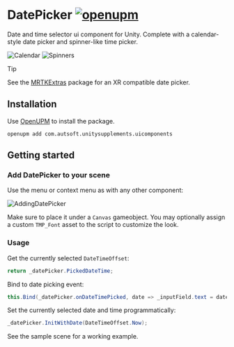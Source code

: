 # DatePicker [![openupm](https://img.shields.io/npm/v/com.autsoft.unitysupplements.uicomponents?label=openupm&registry_uri=https://package.openupm.com)](https://openupm.com/packages/com.autsoft.unitysupplements.uicomponents/)

Date and time selector ui component for Unity. Complete with a calendar-style date picker and spinner-like time picker.

![Calendar](~/images/DatePicker/calendar.jpg)
![Spinners](~/images/DatePicker/time.jpg)

> [!TIP]
> See the [MRTKExtras](~/articles/MRTKExtras/MRTKExtras.md) package for an XR compatible date picker.

## Installation

Use [OpenUPM](https://openupm.com/) to install the package.

```
openupm add com.autsoft.unitysupplements.uicomponents
```

## Getting started

### Add DatePicker to your scene

Use the menu or context menu as with any other component:

![AddingDatePicker](~/images/DatePicker/addingdatepicker.jpg)

Make sure to place it under a  `Canvas` gameobject. You may optionally assign a custom `TMP_Font` asset to the script to customize the look.

### Usage

Get the currently selected `DateTimeOffset`:
```csharp
return _datePicker.PickedDateTime;
```

Bind to date picking event:
```csharp
this.Bind(_datePicker.onDateTimePicked, date => _inputField.text = date.ToString("G"));
```

Set the currently selected date and time programmatically:
```csharp
_datePicker.InitWithDate(DateTimeOffset.Now);
```

See the sample scene for a working example.